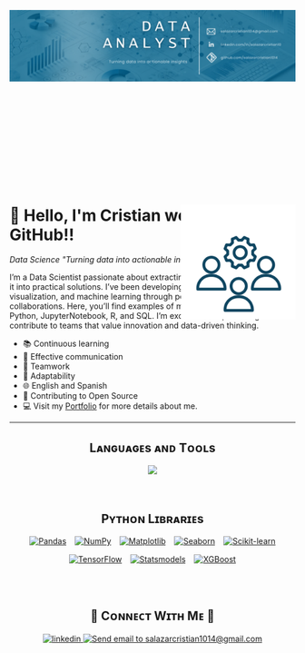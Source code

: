 <!--Banner-->
![salazarcristian1014 Banner Image](https://github.com/salazarcristian1014/salazarcristian1014/blob/main/Blue%20Modern%20Professional%20LinkedIn%20Banner.png)

<!--Night Owl image-->
<div style="position: relative; top: 200px;">
  <img align="right" width="40%" src="Diseño sin título (2).png">
</div>

<!--Header Name-->
<div style="clear: both;">
  <h1>👋 Hello, I'm Cristian welcome to my GitHub!!</h1> 
  <p><em>Data Science "Turning data into actionable insights."</em></p>
</div>

<!--Start Intro-->               
<p align="left">I’m a Data Scientist passionate about extracting value from data and turning it into practical solutions. I’ve been developing my skills in data analysis, visualization, and machine learning through personal projects and collaborations. Here, you’ll find examples of my work using tools like Python, JupyterNotebook, R, and SQL. I’m excited to keep learning and contribute to teams that value innovation and data-driven thinking. </p>

- 📚 Continuous learning 
- 💬 Effective communication
- 🤝 Teamwork
- 🔄 Adaptability
- 🌐 English and Spanish
- 🔧 Contributing to Open Source
- 💻 Visit my [Portfolio](https://github.com/salazarcristian1014?tab=repositories) for more details about me.
<!--End Intro-->
---
<!--Languages and Tools Section-->       
<h2 align="center">Lᴀɴɢᴜᴀɢᴇs ᴀɴᴅ Tᴏᴏʟs</h2> 
<p align="center">
<img width="500px"  src="https://skillicons.dev/icons?i=py,java,js,html,css,git,vscode&perline=10"  />
</p>
<br />

<!--Python Libraries Section-->  
<h2 align="center">Pʏᴛʜᴏɴ Lɪʙʀᴀʀɪᴇs</h2>
<p align="center" style="display: flex; justify-content: center; flex-wrap: wrap; gap: 15px;">
  <!-- Pandas -->
  <a href="https://pandas.pydata.org/" target="_blank">
    <img src="https://img.shields.io/badge/Pandas-2C2D72?style=for-the-badge&logo=pandas&logoColor=white" alt="Pandas">
  </a>
  <!-- NumPy -->
  <a href="https://numpy.org/" target="_blank">
    <img src="https://img.shields.io/badge/NumPy-013243?style=for-the-badge&logo=numpy&logoColor=white" alt="NumPy">
  </a>
  <!-- Matplotlib -->
  <a href="https://matplotlib.org/" target="_blank">
    <img src="https://img.shields.io/badge/Matplotlib-ffdd54?style=for-the-badge&logo=matplotlib&logoColor=black" alt="Matplotlib">
  </a>
  <!-- Seaborn -->
  <a href="https://seaborn.pydata.org/" target="_blank">
    <img src="https://img.shields.io/badge/Seaborn-3776AB?style=for-the-badge&logo=python&logoColor=white" alt="Seaborn">
  </a>
  <!-- Scikit-learn -->
  <a href="https://scikit-learn.org/" target="_blank">
    <img src="https://img.shields.io/badge/Scikit--Learn-F7931E?style=for-the-badge&logo=scikitlearn&logoColor=black" alt="Scikit-learn">
  </a>
  <!-- TensorFlow -->
  <a href="https://www.tensorflow.org/" target="_blank">
    <img src="https://img.shields.io/badge/TensorFlow-FF6F00?style=for-the-badge&logo=tensorflow&logoColor=white" alt="TensorFlow">
  </a>
  <!-- Statsmodels -->
  <a href="https://www.statsmodels.org/" target="_blank">
    <img src="https://img.shields.io/badge/Statsmodels-3776AB?style=for-the-badge&logo=python&logoColor=white" alt="Statsmodels">
  </a>
  <!-- XGBoost -->
  <a href="https://xgboost.readthedocs.io/" target="_blank">
    <img src="https://img.shields.io/badge/XGBoost-FF6F00?style=for-the-badge&logo=xgboost&logoColor=white" alt="XGBoost">
  </a>
</p>
<br />
<br />

<!--Contact Section--> 

<h2 align="center">🤝 Cᴏɴɴᴇᴄᴛ Wɪᴛʜ Mᴇ 🤝 </h2>
<div align="center">
 <a href="https://www.linkedin.com/in/salazarcristian10/" target="_blank">
<img src=https://img.shields.io/badge/linkedin-%231E77B5.svg?&style=for-the-badge&logo=linkedin&logoColor=white alt=linkedin style="margin-bottom: 5px;" />
</a>

<a href="https://mail.google.com/mail/?view=cm&fs=1&to=salazarcristian1014@gmail.com" target="_blank">
  <img src="https://img.shields.io/badge/Gmail-D14836?style=for-the-badge&logo=gmail&logoColor=white" alt="Send email to salazarcristian1014@gmail.com" style="margin-bottom: 5px;" />
</a>
